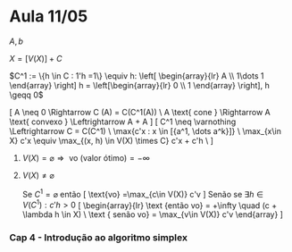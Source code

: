 # Aula 11/05

$A, b$

$X = [V(X)] + C$

$C^1 := \{h \in C : 1'h =1\} \equiv h: \left[
\begin{array}{lr}
    A \\
    1\dots 1  
\end{array}
\right] h = \left[\begin{array}{lr}
    0 \\
    1
\end{array}
\right], h \geqq 0$

\[
    A \neq 0 \Rightarrow C (A) = C(C^1(A)) \\
    A \text{ cone } \Rightarrow A \text{ convexo } \Leftrightarrow A + A
\]
\[
    C^1 \neq \varnothing \Leftrightarrow C = C(C^1) \\
    \max\{c'x : x \in [\{a^1, \dots a^k\}]\} \\
    \max_{x\in X} c'x \equiv \max_{(x, h) \in V(X) \times C} c'x + c'h \\
\]

1. $V(X) = \varnothing \Rightarrow \text{ vo (valor ótimo)} = - \infty$

2. $V(X) \neq \varnothing$

    Se $C^1 = \varnothing$ então
    \[
        \text{vo} =\max_{c\in V(X)} c'v
    \]
    Senão se $\exists h \in V(C^1) : c'h> 0$
    \[
    \begin{array}{lr}
        \text {então vo} = +\infty \quad (c + \lambda h \in X)  \\
        \text { senão vo} = \max_{v\in V(X)} c'v
    \end{array}
    \]


### Cap 4 - Introdução ao algoritmo simplex
